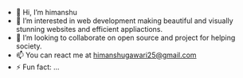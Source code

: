 - 👋 Hi, I’m himanshu
- 👀 I’m interested in web development making beautiful and visually stunning websites and efficient appliactions.
- 💞️ I’m looking to collaborate on open source and project for helping society.
- 📫 You can react me at himanshugawari25@gmail.com
- ⚡ Fun fact: ...

<!---
himanshugawari25/himanshugawari25 is a ✨ special ✨ repository because its `README.md` (this file) appears on your GitHub profile.
You can click the Preview link to take a look at your changes.
--->

